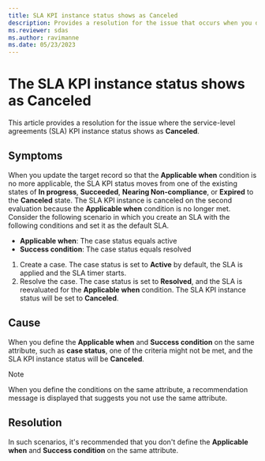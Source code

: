 ```yaml
---
title: SLA KPI instance status shows as Canceled
description: Provides a resolution for the issue that occurs when you define the Applicable when and Success condition on the same attribute.
ms.reviewer: sdas
ms.author: ravimanne
ms.date: 05/23/2023
---
```

# The SLA KPI instance status shows as Canceled

This article provides a resolution for the issue where the service-level agreements (SLA) KPI instance status shows as **Canceled**.

## Symptoms

When you update the target record so that the **Applicable when** condition is no more applicable, the SLA KPI status moves from one of the existing states of **In progress**, **Succeeded**, **Nearing Non-compliance**, or **Expired** to the **Canceled** state. The SLA KPI instance is canceled on the second evaluation because the **Applicable when** condition is no longer met. Consider the following scenario in which you create an SLA with the following conditions and set it as the default SLA.

- **Applicable when**: The case status equals active
- **Success condition**: The case status equals resolved

1. Create a case. The case status is set to **Active** by default, the SLA is applied and the SLA timer starts.
2. Resolve the case. The case status is set to **Resolved**, and the SLA is reevaluated for the **Applicable when** condition. The SLA KPI instance status will be set to **Canceled**.

## Cause

When you define the **Applicable when** and **Success condition** on the same attribute, such as **case status**, one of the criteria might not be met, and the SLA KPI instance status will be **Canceled**.

> [!NOTE]
> When you define the conditions on the same attribute, a recommendation message is displayed that suggests you not use the same attribute.

## Resolution

In such scenarios, it's recommended that you don't define the **Applicable when** and **Success condition** on the same attribute.
